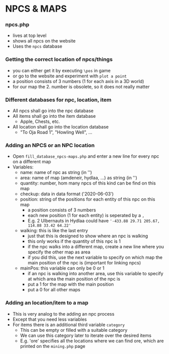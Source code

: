 # NPCS & MAPS

### npcs.php
- lives at top level
- shows all npcs on the website
- Uses the `npcs` database

### Getting the correct location of npcs/things
- you can either get it by executing `\pos` in game
- or go to the website and experiment with `plot a point`
- a position consists of 3 numbers (1 for each axis in a 3D world)
- for our map the 2. number is obsolete, so it does not really matter

### Different databases for npc, location, item
- All npcs shall go into the npc database
- All items shall go into the item database
  - Apple, Chests, etc.
- All location shall go into the location database
  - "To Oja Road 1", "Howling Well", ...

### Adding an NPCS or an NPC location
- Open `fill_database_npcs-maps.php` and enter a new line for every npc on a different map
- Variables:
  - name: name of npc as string (in '')
  - area: name of map (amdeneir, hydlaa, ...) as string (in '')
  - quantity: number, hom many npcs of this kind can be find on this map
  - checkup: data in data format ('2020-06-03')
  - position: string of the positions for each entity of this npc on this map
    - a position consists of 3 numbers
    - each new position (1 for each entity) is seperated by a `,`
    - E.g. 2 Ulbernauts in Hydlaa could have `'-433.88 29.71 205.67, 114.88 33.42 64.22'`
  - walking: this is like the last entry
    - just that this is designed to show where an npc is walking
    - this only works if the quantity of this npc is 1
    - if the npc walks into a different map, create a new line where you specify the other map as area
    - if you did this, use the next variable to specify on which map the main position of the npc is (important for linking npcs)
  - mainPos: this variable can only be 0 or 1
    - if an npc is walking into another area, use this variable to specify at which area the main position of the npc is
    - put a 1 for the map with the main position
    - put a 0 for all other maps

### Adding an location/item to a map
- This is very analog to the adding an npc process
- Except that you need less variables
- For items there is an additional third variable `category`
  - This can be empty or filled with a suitable category
  - We can use this category later to iterate over the desired items
  - E.g. 'ore' specifies all the locations where we can find ore, which are printed on the `mining.php` page
